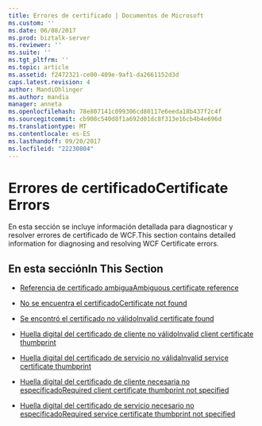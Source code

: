 ```yaml
---
title: Errores de certificado | Documentos de Microsoft
ms.custom: ''
ms.date: 06/08/2017
ms.prod: biztalk-server
ms.reviewer: ''
ms.suite: ''
ms.tgt_pltfrm: ''
ms.topic: article
ms.assetid: f2472321-ce00-409e-9af1-da2661152d3d
caps.latest.revision: 4
author: MandiOhlinger
ms.author: mandia
manager: anneta
ms.openlocfilehash: 78e807141c099306cd80117e6eeda18b437f2c4f
ms.sourcegitcommit: cb908c540d8f1a692d01dc8f313e16cb4b4e696d
ms.translationtype: MT
ms.contentlocale: es-ES
ms.lasthandoff: 09/20/2017
ms.locfileid: "22230804"
---
```

# <a name="certificate-errors"></a><span data-ttu-id="20ca4-102">Errores de certificado</span><span class="sxs-lookup"><span data-stu-id="20ca4-102">Certificate Errors</span></span>
<span data-ttu-id="20ca4-103">En esta sección se incluye información detallada para diagnosticar y resolver errores de certificado de WCF.</span><span class="sxs-lookup"><span data-stu-id="20ca4-103">This section contains detailed information for diagnosing and resolving WCF Certificate errors.</span></span>  
  
## <a name="in-this-section"></a><span data-ttu-id="20ca4-104">En esta sección</span><span class="sxs-lookup"><span data-stu-id="20ca4-104">In This Section</span></span>  
  
-   [<span data-ttu-id="20ca4-105">Referencia de certificado ambigua</span><span class="sxs-lookup"><span data-stu-id="20ca4-105">Ambiguous certificate reference</span></span>](../core/ambiguous-certificate-reference.md)  
  
-   [<span data-ttu-id="20ca4-106">No se encuentra el certificado</span><span class="sxs-lookup"><span data-stu-id="20ca4-106">Certificate not found</span></span>](../core/certificate-not-found.md)  
  
-   [<span data-ttu-id="20ca4-107">Se encontró el certificado no válido</span><span class="sxs-lookup"><span data-stu-id="20ca4-107">Invalid certificate found</span></span>](../core/invalid-certificate-found.md)  
  
-   [<span data-ttu-id="20ca4-108">Huella digital del certificado de cliente no válido</span><span class="sxs-lookup"><span data-stu-id="20ca4-108">Invalid client certificate thumbprint</span></span>](../core/invalid-client-certificate-thumbprint.md)  
  
-   [<span data-ttu-id="20ca4-109">Huella digital del certificado de servicio no válida</span><span class="sxs-lookup"><span data-stu-id="20ca4-109">Invalid service certificate thumbprint</span></span>](../core/invalid-service-certificate-thumbprint.md)  
  
-   [<span data-ttu-id="20ca4-110">Huella digital del certificado de cliente necesaria no especificado</span><span class="sxs-lookup"><span data-stu-id="20ca4-110">Required client certificate thumbprint not specified</span></span>](../core/required-client-certificate-thumbprint-not-specified.md)  
  
-   [<span data-ttu-id="20ca4-111">Huella digital del certificado de servicio necesario no especificado</span><span class="sxs-lookup"><span data-stu-id="20ca4-111">Required service certificate thumbprint not specified</span></span>](../core/required-service-certificate-thumbprint-not-specified.md)